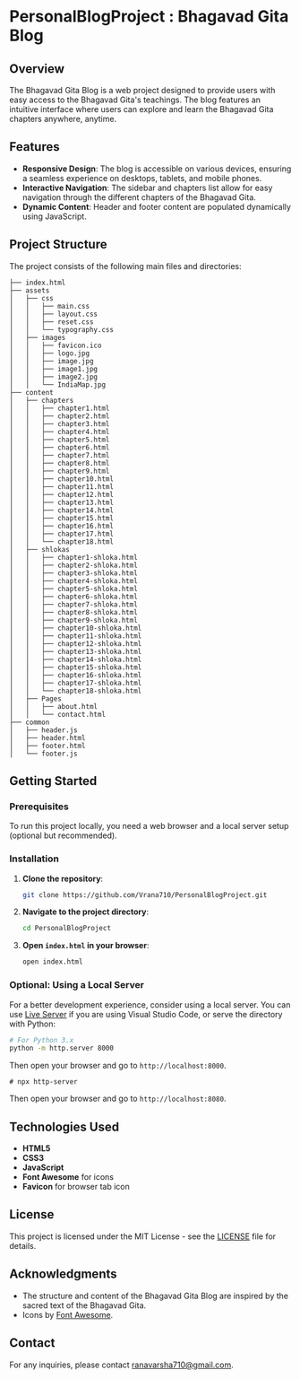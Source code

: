 # PersonalBlogProject : Bhagavad Gita Blog

## Overview

The Bhagavad Gita Blog is a web project designed to provide users with easy access to the Bhagavad Gita's teachings. The blog features an intuitive interface where users can explore and learn the Bhagavad Gita chapters anywhere, anytime.

## Features

- **Responsive Design**: The blog is accessible on various devices, ensuring a seamless experience on desktops, tablets, and mobile phones.
- **Interactive Navigation**: The sidebar and chapters list allow for easy navigation through the different chapters of the Bhagavad Gita.
- **Dynamic Content**: Header and footer content are populated dynamically using JavaScript.

## Project Structure

The project consists of the following main files and directories:

```
├── index.html
├── assets
│   ├── css
│   │   ├── main.css
│   │   ├── layout.css
│   │   ├── reset.css
│   │   └── typography.css
│   ├── images
│   │   ├── favicon.ico
│   │   ├── logo.jpg
│   │   ├── image.jpg
│   │   ├── image1.jpg
│   │   ├── image2.jpg
│   │   └── IndiaMap.jpg
├── content
│   ├── chapters
│   │   ├── chapter1.html
│   │   ├── chapter2.html
│   │   ├── chapter3.html
│   │   ├── chapter4.html
│   │   ├── chapter5.html
│   │   ├── chapter6.html
│   │   ├── chapter7.html
│   │   ├── chapter8.html
│   │   ├── chapter9.html
│   │   ├── chapter10.html
│   │   ├── chapter11.html
│   │   ├── chapter12.html
│   │   ├── chapter13.html
│   │   ├── chapter14.html
│   │   ├── chapter15.html
│   │   ├── chapter16.html
│   │   ├── chapter17.html
│   │   └── chapter18.html
│   ├── shlokas
│   │   ├── chapter1-shloka.html
│   │   ├── chapter2-shloka.html
│   │   ├── chapter3-shloka.html
│   │   ├── chapter4-shloka.html
│   │   ├── chapter5-shloka.html
│   │   ├── chapter6-shloka.html
│   │   ├── chapter7-shloka.html
│   │   ├── chapter8-shloka.html
│   │   ├── chapter9-shloka.html
│   │   ├── chapter10-shloka.html
│   │   ├── chapter11-shloka.html
│   │   ├── chapter12-shloka.html
│   │   ├── chapter13-shloka.html
│   │   ├── chapter14-shloka.html
│   │   ├── chapter15-shloka.html
│   │   ├── chapter16-shloka.html
│   │   ├── chapter17-shloka.html
│   │   └── chapter18-shloka.html
│   ├── Pages
│   │   ├── about.html
│   │   └── contact.html
├── common
│   ├── header.js
│   ├── header.html
│   ├── footer.html
│   └── footer.js
```

## Getting Started

### Prerequisites

To run this project locally, you need a web browser and a local server setup (optional but recommended).

### Installation

1. **Clone the repository**:
    ```sh
    git clone https://github.com/Vrana710/PersonalBlogProject.git
    ```
2. **Navigate to the project directory**:
    ```sh
    cd PersonalBlogProject
    ```

3. **Open `index.html` in your browser**:
    ```sh
    open index.html
    ```

### Optional: Using a Local Server

For a better development experience, consider using a local server. You can use [Live Server](https://marketplace.visualstudio.com/items?itemName=ritwickdey.LiveServer) if you are using Visual Studio Code, or serve the directory with Python:

```sh
# For Python 3.x
python -m http.server 8000
```
Then open your browser and go to `http://localhost:8000`.

```-zsh
# npx http-server
```
Then open your browser and go to `http://localhost:8080`.

## Technologies Used

- **HTML5**
- **CSS3**
- **JavaScript**
- **Font Awesome** for icons
- **Favicon** for browser tab icon

## License

This project is licensed under the MIT License - see the [LICENSE](LICENSE) file for details.

## Acknowledgments

- The structure and content of the Bhagavad Gita Blog are inspired by the sacred text of the Bhagavad Gita.
- Icons by [Font Awesome](https://fontawesome.com/).

## Contact

For any inquiries, please contact [ranavarsha710@gmail.com](mailto:ranavarsha710@gmail.com).

